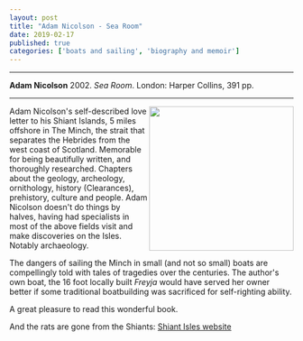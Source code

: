 ```yaml
---
layout: post
title: "Adam Nicolson - Sea Room"
date: 2019-02-17
published: true
categories: ['boats and sailing', 'biography and memoir']
---
```



***
<b>Adam Nicolson</b> 2002. _Sea Room_. London: Harper Collins, 391 pp.

***


<img width="256" align="right" src="https://images.gr-assets.com/books/1475433177l/2440815.jpg" alt=""> 

Adam Nicolson's self-described love letter to his Shiant Islands, 5 miles offshore in The Minch, the strait that separates the Hebrides from the west coast of Scotland.  Memorable for being beautifully written, and thoroughly researched.  Chapters about the geology, archeology, ornithology, history (Clearances), prehistory, culture and people.  Adam Nicolson doesn't do things by halves, having had specialists in most of the above fields visit and make discoveries on the Isles.  Notably archaeology.

The dangers of sailing the Minch in small (and not so small) boats are compellingly told with tales of tragedies over the centuries.  The author's own boat, the 16  foot locally built _Freyja_ would have served her owner better if some traditional boatbuilding was sacrificed for self-righting ability.  

A great pleasure to read this wonderful book.

And the rats are gone from the Shiants: [Shiant Isles website](https://www.shiantisles.net/) 

